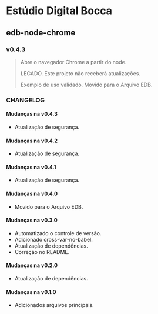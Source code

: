 # Estúdio Digital Bocca

## edb-node-chrome

### v0.4.3

> Abre o navegador Chrome a partir do node.
>
> LEGADO. Este projeto não receberá atualizações.
>
> Exemplo de uso validado. Movido para o Arquivo EDB.

### CHANGELOG

#### Mudanças na v0.4.3

- Atualização de segurança.

#### Mudanças na v0.4.2

- Atualização de segurança.

#### Mudanças na v0.4.1

- Atualização de segurança.

#### Mudanças na v0.4.0

- Movido para o Arquivo EDB.

#### Mudanças na v0.3.0

- Automatizado o controle de versão.
- Adicionado cross-var-no-babel.
- Atualização de dependências.
- Correção no README.

#### Mudanças na v0.2.0

- Atualização de dependências.

#### Mudanças na v0.1.0

- Adicionados arquivos principais.
